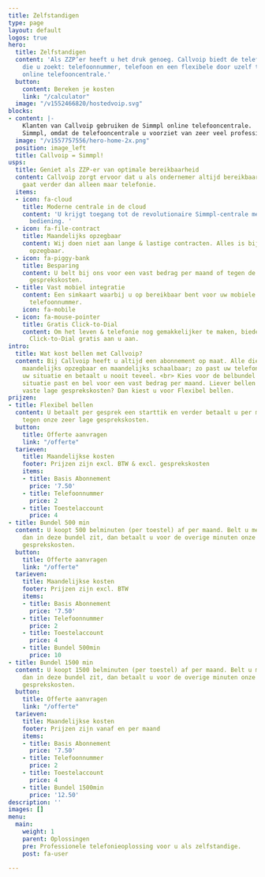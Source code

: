 ```yaml
---
title: Zelfstandigen
type: page
layout: default
logos: true
hero:
  title: Zelfstandigen
  content: 'Als ZZP’er heeft u het druk genoeg. Callvoip biedt de telefoonoplossing
    die u zoekt: telefoonnummer, telefoon en een flexibele door uzelf te bedienen
    online telefooncentrale.'
  button:
    content: Bereken je kosten
    link: "/calculator"
  image: "/v1552466820/hostedvoip.svg"
blocks:
- content: |-
    Klanten van Callvoip gebruiken de Simmpl online telefooncentrale.
    Simmpl, omdat de telefooncentrale u voorziet van zeer veel professionele functionaliteiten en uitblinkt in bedieningseenvoud.
  image: "/v1557757556/hero-home-2x.png"
  position: image_left
  title: Callvoip = Simmpl!
usps:
  title: Geniet als ZZP-er van optimale bereikbaarheid
  content: Callvoip zorgt ervoor dat u als ondernemer altijd bereikbaar bent, dat
    gaat verder dan alleen maar telefonie.
  items:
  - icon: fa-cloud
    title: Moderne centrale in de cloud
    content: 'U krijgt toegang tot de revolutionaire Simmpl-centrale met eenvoudige
      bediening. '
  - icon: fa-file-contract
    title: Maandelijks opzegbaar
    content: Wij doen niet aan lange & lastige contracten. Alles is bij ons maandelijks
      opzegbaar.
  - icon: fa-piggy-bank
    title: Besparing
    content: U belt bij ons voor een vast bedrag per maand of tegen de reguliere lage
      gesprekskosten.
  - title: Vast mobiel integratie
    content: Een simkaart waarbij u op bereikbaar bent voor uw mobiele als zakelijke
      telefoonnummer.
    icon: fa-mobile
  - icon: fa-mouse-pointer
    title: Gratis Click-to-Dial
    content: Om het leven & telefonie nog gemakkelijker te maken, bieden wij onze
      Click-to-Dial gratis aan u aan.
intro:
  title: Wat kost bellen met Callvoip?
  content: Bij Callvoip heeft u altijd een abonnement op maat. Alle diensten zijn
    maandelijks opzegbaar en maandelijks schaalbaar; zo past uw telefonie altijd bij
    uw situatie en betaalt u nooit teveel. <br> Kies voor de belbundel die bij uw
    situatie past en bel voor een vast bedrag per maand. Liever bellen tegen onze
    vaste lage gesprekskosten? Dan kiest u voor Flexibel bellen.
prijzen:
- title: Flexibel bellen
  content: U betaalt per gesprek een starttik en verder betaalt u per minuut, natuurlijk
    tegen onze zeer lage gesprekskosten.
  button:
    title: Offerte aanvragen
    link: "/offerte"
  tarieven:
    title: Maandelijkse kosten
    footer: Prijzen zijn excl. BTW & excl. gesprekskosten
    items:
    - title: Basis Abonnement
      price: '7.50'
    - title: Telefoonnummer
      price: 2
    - title: Toestelaccount
      price: 4
- title: Bundel 500 min
  content: U koopt 500 belminuten (per toestel) af per maand. Belt u meer minuten
    dan in deze bundel zit, dan betaalt u voor de overige minuten onze reguliere lage
    gesprekskosten.
  button:
    title: Offerte aanvragen
    link: "/offerte"
  tarieven:
    title: Maandelijkse kosten
    footer: Prijzen zijn excl. BTW
    items:
    - title: Basis Abonnement
      price: '7.50'
    - title: Telefoonnummer
      price: 2
    - title: Toestelaccount
      price: 4
    - title: Bundel 500min
      price: 10
- title: Bundel 1500 min
  content: U koopt 1500 belminuten (per toestel) af per maand. Belt u meer minuten
    dan in deze bundel zit, dan betaalt u voor de overige minuten onze reguliere lage
    gesprekskosten.
  button:
    title: Offerte aanvragen
    link: "/offerte"
  tarieven:
    title: Maandelijkse kosten
    footer: Prijzen zijn vanaf en per maand
    items:
    - title: Basis Abonnement
      price: '7.50'
    - title: Telefoonnummer
      price: 2
    - title: Toestelaccount
      price: 4
    - title: Bundel 1500min
      price: '12.50'
description: ''
images: []
menu:
  main:
    weight: 1
    parent: Oplossingen
    pre: Professionele telefonieoplossing voor u als zelfstandige.
    post: fa-user

---
```

